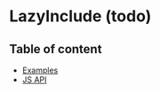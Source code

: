 # LazyInclude (todo) <Badges :texts="badges" />

<script setup>
  import pkg from '@studiometa/ui/LazyInclude/package.json';

  const badges = [`v${pkg.version}`, 'JS'];
</script>

## Table of content

- [Examples](./examples.md)
- [JS API](./js-api.md)

